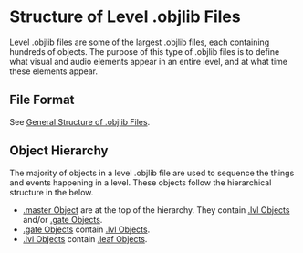 # Structure of Level .objlib Files
Level .objlib files are some of the largest .objlib files, each containing hundreds of objects. The purpose of this type of .objlib files is to define what visual and audio elements appear in an entire level, and at what time these elements appear.

## File Format
See [General Structure of .objlib Files](objlib_gen_structure.md).

## Object Hierarchy
The majority of objects in a level .objlib file are used to sequence the things and events happening in a level. These objects follow the hierarchical structure in the below.

* [.master Object](master.md) are at the top of the hierarchy. They contain [.lvl Objects](lvl.md) and/or [.gate Objects](gate.md).
* [.gate Objects](gate.md) contain [.lvl Objects](lvl.md).
* [.lvl Objects](lvl.md) contain [.leaf Objects](leaf.md).